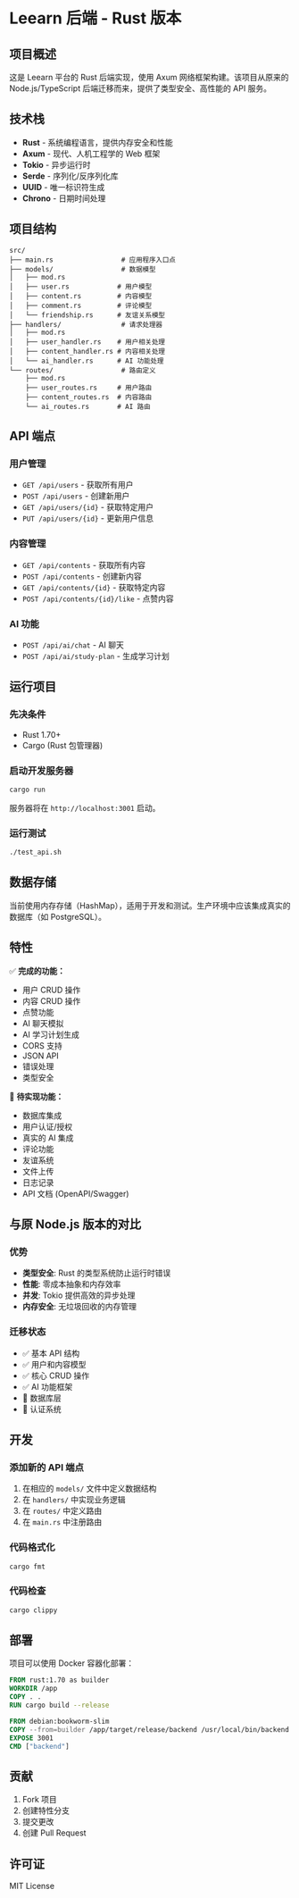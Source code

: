 # Leearn 后端 - Rust 版本

## 项目概述

这是 Leearn 平台的 Rust 后端实现，使用 Axum 网络框架构建。该项目从原来的 Node.js/TypeScript 后端迁移而来，提供了类型安全、高性能的 API 服务。

## 技术栈

- **Rust** - 系统编程语言，提供内存安全和性能
- **Axum** - 现代、人机工程学的 Web 框架
- **Tokio** - 异步运行时
- **Serde** - 序列化/反序列化库
- **UUID** - 唯一标识符生成
- **Chrono** - 日期时间处理

## 项目结构

```
src/
├── main.rs                 # 应用程序入口点
├── models/                 # 数据模型
│   ├── mod.rs
│   ├── user.rs            # 用户模型
│   ├── content.rs         # 内容模型
│   ├── comment.rs         # 评论模型
│   └── friendship.rs      # 友谊关系模型
├── handlers/               # 请求处理器
│   ├── mod.rs
│   ├── user_handler.rs    # 用户相关处理
│   ├── content_handler.rs # 内容相关处理
│   └── ai_handler.rs      # AI 功能处理
└── routes/                 # 路由定义
    ├── mod.rs
    ├── user_routes.rs     # 用户路由
    ├── content_routes.rs  # 内容路由
    └── ai_routes.rs       # AI 路由
```

## API 端点

### 用户管理
- `GET /api/users` - 获取所有用户
- `POST /api/users` - 创建新用户
- `GET /api/users/{id}` - 获取特定用户
- `PUT /api/users/{id}` - 更新用户信息

### 内容管理
- `GET /api/contents` - 获取所有内容
- `POST /api/contents` - 创建新内容
- `GET /api/contents/{id}` - 获取特定内容
- `POST /api/contents/{id}/like` - 点赞内容

### AI 功能
- `POST /api/ai/chat` - AI 聊天
- `POST /api/ai/study-plan` - 生成学习计划

## 运行项目

### 先决条件
- Rust 1.70+ 
- Cargo (Rust 包管理器)

### 启动开发服务器
```bash
cargo run
```

服务器将在 `http://localhost:3001` 启动。

### 运行测试
```bash
./test_api.sh
```

## 数据存储

当前使用内存存储（HashMap），适用于开发和测试。生产环境中应该集成真实的数据库（如 PostgreSQL）。

## 特性

✅ **完成的功能：**
- 用户 CRUD 操作
- 内容 CRUD 操作
- 点赞功能
- AI 聊天模拟
- AI 学习计划生成
- CORS 支持
- JSON API
- 错误处理
- 类型安全

🚧 **待实现功能：**
- 数据库集成
- 用户认证/授权
- 真实的 AI 集成
- 评论功能
- 友谊系统
- 文件上传
- 日志记录
- API 文档 (OpenAPI/Swagger)

## 与原 Node.js 版本的对比

### 优势
- **类型安全**: Rust 的类型系统防止运行时错误
- **性能**: 零成本抽象和内存效率
- **并发**: Tokio 提供高效的异步处理
- **内存安全**: 无垃圾回收的内存管理

### 迁移状态
- ✅ 基本 API 结构
- ✅ 用户和内容模型
- ✅ 核心 CRUD 操作
- ✅ AI 功能框架
- 🚧 数据库层
- 🚧 认证系统

## 开发

### 添加新的 API 端点
1. 在相应的 `models/` 文件中定义数据结构
2. 在 `handlers/` 中实现业务逻辑
3. 在 `routes/` 中定义路由
4. 在 `main.rs` 中注册路由

### 代码格式化
```bash
cargo fmt
```

### 代码检查
```bash
cargo clippy
```

## 部署

项目可以使用 Docker 容器化部署：

```dockerfile
FROM rust:1.70 as builder
WORKDIR /app
COPY . .
RUN cargo build --release

FROM debian:bookworm-slim
COPY --from=builder /app/target/release/backend /usr/local/bin/backend
EXPOSE 3001
CMD ["backend"]
```

## 贡献

1. Fork 项目
2. 创建特性分支
3. 提交更改
4. 创建 Pull Request

## 许可证

MIT License
